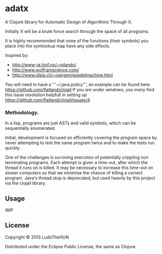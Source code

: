 # adatx

A Clojure library for Automatic Design of Algorithms Through X.

Initially X will be a brute force search through the space of all programs.


It is highly recommended that none of the functions (their symbols) you place into the symlookup map have any side effects.


Inspired by:
  * http://www-ia.hiof.no/~rolando/
  * http://www.wolframscience.com/
  * http://www.idsia.ch/~juergen/goedelmachine.html


You will need to have a '''~/.java.policy''', an example can be found here: https://github.com/flatland/clojail
If you are under windows, you many find this issue resolution helpfull in setting up https://github.com/flatland/clojail/issues/4


### Methodology.

In a lisp, programs are just ASTs and valid symbols, which can be sequentially enumerated.

Initial, development is focused on efficiently covering the program space by never attempting to test the same program twice and to make the tests run quickly.

One of the challenges is surviving execution of potentially crippling non terminating programs. Each attempt is given a time-out, after which the thread it runs on is killed. It may be necessary to increase this time-out on slower computers so that we minimise the chance of killing a correct program. Java's thread.stop is deprecated, but used heavily by this project via the clojail library.



## Usage

WIP

## License

Copyright © 2013 LudoTheHUN

Distributed under the Eclipse Public License, the same as Clojure.

